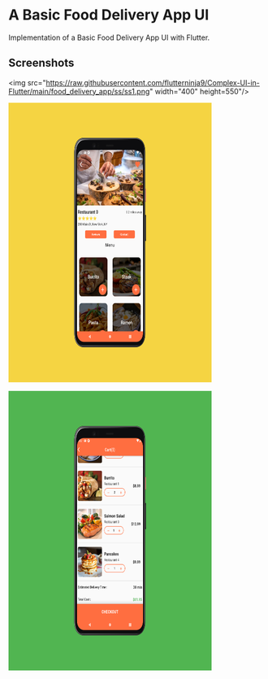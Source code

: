 # A Basic Food Delivery App UI

Implementation of a Basic Food Delivery App UI with Flutter.

## Screenshots

<img src="https://raw.githubusercontent.com/flutterninja9/Complex-UI-in-Flutter/main/food_delivery_app/ss/ss1.png" width="400" height=550"/>
<p></p>
<img src="https://raw.githubusercontent.com/flutterninja9/Complex-UI-in-Flutter/main/food_delivery_app/ss/ss2.png" width="400" height="550"/>
<p></p>
<img src="https://raw.githubusercontent.com/flutterninja9/Complex-UI-in-Flutter/main/food_delivery_app/ss/ss3.png" width="400" height="550"/>
<p></p>
